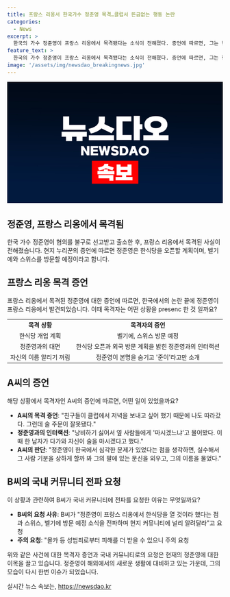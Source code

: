 ```yaml
---
title: 프랑스 리옹서 한국가수 정준영 목격…클럽서 뜬금없는 행동 논란
categories:
  - News
excerpt: >
  한국의 가수 정준영이 프랑스 리옹에서 목격됐다는 소식이 전해졌다. 증언에 따르면, 그는 현지에서 여러 외국어에 능숙하며, 한식당을 열고 스위스와 벨기에를 방문할 계획이었다. 그러나, 정준영은 2019년 성범죄로 징역 5년을 선고받았고, 지난 3월 출소한 상태이다. 목격자는 그가 여자를 꼬시고 있다는 것을 발견하고, 그를 조심하라고 경고하고 싶다고 말했다. 또한, 그의 사진과 현재 상황을 널리 알리며 주의를 당부했다.
feature_text: >
  한국의 가수 정준영이 프랑스 리옹에서 목격됐다는 소식이 전해졌다. 증언에 따르면, 그는 현지에서 여러 외국어에 능숙하며, 한식당을 열고 스위스와 벨기에를 방문할 계획이었다. 그러나, 정준영은 2019년 성범죄로 징역 5년을 선고받았고, 지난 3월 출소한 상태이다. 목격자는 그가 여자를 꼬시고 있다는 것을 발견하고, 그를 조심하라고 경고하고 싶다고 말했다. 또한, 그의 사진과 현재 상황을 널리 알리며 주의를 당부했다.
image: '/assets/img/newsdao_breakingnews.jpg'
---
```


<p><img src="/assets/img/newsdao_breakingnews.jpg" alt="pcversion 속보" /></p>

<h2 data-ke-size="size26">정준영, 프랑스 리옹에서 목격됨</h2>

<p data-ke-size="size16">한국 가수 정준영이 혐의를 불구로 선고받고 출소한 후, 프랑스 리옹에서 목격된 사실이 전해졌습니다. 현지 누리꾼의 증언에 따르면 정준영은 한식당을 오픈할 계획이며, 벨기에와 스위스를 방문할 예정이라고 합니다.</p>

<h2 data-ke-size="size26">프랑스 리옹 목격 증언</h2>

<p data-ke-size="size16">프랑스 리옹에서 목격된 정준영에 대한 증언에 따르면, 한국에서의 논란 끝에 정준영이 프랑스 리옹에서 발견되었습니다. 이때 목격자는 어떤 상황을 presenc 한 것 일까요?</p>

<table>
  <tr>
    <td style="text-align: center; height: 17px;"><b>목격 상황</b></td>
    <td style="text-align: center; height: 17px;"><b>목격자의 증언</b></td>
  </tr>
  <tr>
    <td style="text-align: center; height: 17px;">한식당 개업 계획</td>
    <td style="text-align: center; height: 17px;">벨기에, 스위스 방문 예정</td>
  </tr>
  <tr>
    <td style="text-align: center; height: 17px;">정준영과의 대면</td>
    <td style="text-align: center; height: 17px;">한식당 오픈과 외국 방문 계획을 밝힌 정준영과의 인터랙션</td>
  </tr>
  <tr>
    <td style="text-align: center; height: 17px;">자신의 이름 알리기 꺼림</td>
    <td style="text-align: center; height: 17px;">정준영이 본명을 숨기고 '준이'라고만 소개</td>
  </tr>
</table>

<h2 data-ke-size="size26">A씨의 증언</h2>

<p data-ke-size="size16">해당 상황에서 목격자인 A씨의 증언에 따르면, 어떤 일이 있었을까요?</p>

<ul>
  <li><b>A씨의 목격 증언</b>: "친구들이 클럽에서 저녁을 보내고 싶어 했기 때문에 나도 따라갔다. 그런데 술 주문이 잘못됐다."</li>
  <li><b>정준영과의 인터랙션</b>: "낭비하기 싫어서 옆 사람들에게 '마시겠느냐'고 물어봤다. 이때 한 남자가 다가와 자신이 술을 마시겠다고 했다."</li>
  <li><b>A씨의 판단</b>: "정준영이 한국에서 심각한 문제가 있었다는 점을 생각하면, 실수해서 그 사람 기분을 상하게 할까 봐 그의 팔에 있는 문신을 외우고, 그의 이름을 물었다."</li>
</ul>

<h2 data-ke-size="size26">B씨의 국내 커뮤니티 전파 요청</h2>

<p data-ke-size="size16">이 상황과 관련하여 B씨가 국내 커뮤니티에 전파를 요청한 이유는 무엇일까요?</p>

<ul>
  <li><b>B씨의 요청 사유</b>: B씨가 "정준영이 프랑스 리옹에서 한식당을 열 것이라 했다는 점과 스위스, 벨기에 방문 예정 소식을 전파하며 현지 커뮤니티에 널리 알려달라"고 요청</li>
  <li><b>주의 요청</b>: "몰카 등 성범죄로부터 피해를 더 받을 수 있으니 주의 요청</li>
</ul>

<p data-ke-size="size16">위와 같은 사건에 대한 목격자 증언과 국내 커뮤니티로의 요청은 현재의 정준영에 대한 이목을 끌고 있습니다. 정준영이 해외에서의 새로운 생활에 대비하고 있는 가운데, 그의 모습이 다시 한번 이슈가 되었습니다.</p>
실시간 뉴스 속보는, <a href="https://newsdao.kr" rel="dofollow">https://newsdao.kr</a>


